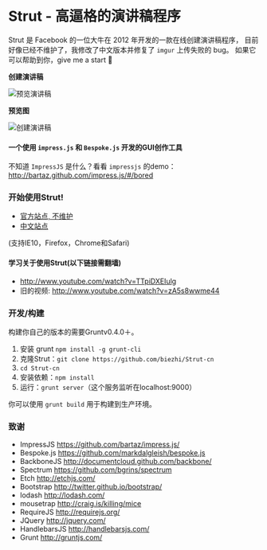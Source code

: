 
Strut - 高逼格的演讲稿程序
=================

Strut 是 Facebook 的一位大牛在 2012 年开发的一款在线创建演讲稿程序，
目前好像已经不维护了，我修改了中文版本并修复了 `imgur` 上传失败的 bug。
如果它可以帮助到你，give me a start 🌟

**创建演讲稿**

![预览演讲稿](https://i.loli.net/2017/10/20/59e9ad8be72c2.png)

**预览图**

![创建演讲稿](https://ooo.0o0.ooo/2017/10/20/59e9ad8aaf8e7.png)


#### 一个使用 `impress.js` 和 `Bespoke.js` 开发的GUI创作工具

不知道 `ImpressJS` 是什么？看看 `impressjs` 的demo：http://bartaz.github.com/impress.js/#/bored

### 开始使用Strut!

- [官方站点, 不维护](http://strut.io/editor)
- [中文站点](https://strut.biezhi.me)

(支持IE10，Firefox，Chrome和Safari)

#### 学习关于使用Strut(以下链接需翻墙)

* http://www.youtube.com/watch?v=TTpiDXEIulg
* 旧的视频: http://www.youtube.com/watch?v=zA5s8wwme44

### 开发/构建

构建你自己的版本的需要Gruntv0.4.0＋。

1. 安装 grunt `npm install -g grunt-cli`
2. 克隆Strut：`git clone https://github.com/biezhi/Strut-cn`
3. `cd Strut-cn`
4. 安装依赖：`npm install`
5. 运行：`grunt server`（这个服务监听在localhost:9000）

你可以使用 `grunt build` 用于构建到生产环境。

### 致谢 ###

* ImpressJS https://github.com/bartaz/impress.js/
* Bespoke.js https://github.com/markdalgleish/bespoke.js
* BackboneJS http://documentcloud.github.com/backbone/
* Spectrum https://github.com/bgrins/spectrum
* Etch http://etchjs.com/
* Bootstrap http://twitter.github.io/bootstrap/
* lodash http://lodash.com/
* mousetrap http://craig.is/killing/mice
* RequireJS http://requirejs.org/
* JQuery http://jquery.com/
* HandlebarsJS http://handlebarsjs.com/
* Grunt http://gruntjs.com/
